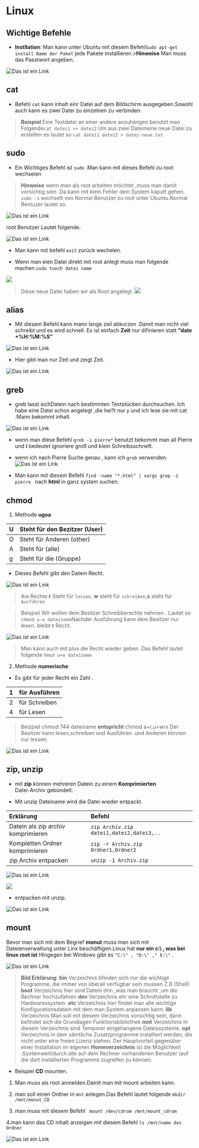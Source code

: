 # Linux

## Wichtige Befehle
* **Instllation**: Man kann unter Ubuntu mit diesem Befehl`Sudo apt-get install Name der Paket` jede Pakete installieren.>**Hinweise** Man muss das Passtwort angeben.

![Das ist ein Link](images/Subhee5.png)


## cat
* Befehl `cat` kann inhalt einr Datei auf dem Bildschirm ausgegeben.Sowohl auch  kann es zwei Datei zu einzelnen zu verbinden.
>**Beispiel** Eine Textdatei an einer andere anzuhängen benutzt man Folgende``cat datei1 >> datei2`` Um aus zwei Dateineine neue Datei zu erstellen es lautet so `cat datei1 datei2 > datei-neue.txt`

## sudo
* Ein Wichtiges Befehl ist `sudo` .Man kann mit dieses Befehl zu root wechselen
>**Hinweise** wenn man als root arbeiten möchtet ,muss man damit vorsichtig sein .Da kann mit klein Fehler dein System kaputt gehen.
`sudo -s` wechselt von Normal Benutzer zu root unter Ubuntu.Normal Bentuzer lautet so.

![Das ist ein Link](images/Subhee6.png)

root Benutzer Lautet folgende.

![Das ist ein Link](images/Subhee7.png)

* Man kann mit befehl `exit` zurück wechelen.

* Wenn man eien Datei direkt mit root anlegt muss man folgende machen.`sudo tuoch datei name`

![](images/Subhee8.png)

>Diese neue Datei haben wir als Root angelegt.
![](images/Subhee9.png)

## alias

* Mit diesem Befehl kann mann lange zeil abkurzen .Damit man nicht viel schreibt und es wird schnell. Es ist einfach **Zeit** nur difinieren statt **"date +%H:%M:%S"**

![Das ist ein Link](images/Subhee10.png)

* Hier gibt man nur Zeit und zeigt Zeit.

![Das ist ein Link](images/Subhee11.png)

## greb

* greb lasst sichDatein nach bestimmten Textstücken durchsuchen.
Ich habe eine Datei schon angelegt ,die hei?t nur `p` und ich lese sie mit cat .Mann bekommt inhalt.

![Das ist ein Link](images/Reeber.png)

* wenn man diese Befehl `greb -i pierre*` benutzt bekommt man all Pierre und **i** bedeutet ignoriere groß und klein Schreibsschrieft.

* wenn ich nach Pierre Suche genau , kann ich `greb` verwenden.
![Das ist ein Link](images/Reeber2.png)

* Man kann mit diesem Befehl  `find -name "*.html" | xargs grep -i pierre ` nach **html** in ganz system suchen.
 
 ## chmod

 1. Methode **ugoa**

  | U | Steht für den Bezitzer (User) |
  | :------- | :--------------------- |
  | O | Steht für Anderen (other)     |
  | A | Steht für (alle)              |
  | g | Steht für die (Gruppe)        |



* Dieses Befehl gibt den Datein Recht.

![Das ist ein Link](images/Subhee.png22.png)

> Aie Rechte **r** Steht für `lessen`, **w** steht für `schreiben`,**x**  steht für `Ausführen`  

> Beispiel  Wir wollen dem Besitzer Schreibberechte nehmen . Lautet so `chmod u-w dateiname`Nachder Ausführung kann dem Besitzer nur lesen. bleibt **r** Recht. 

![Das ist ein Link](images/Subhee23.pn.png)

> Man kann auch mit plus die Recht wieder geben  .Das Befehl lautet folgende `hmod u+w dateiname`

2. Methode **numerische**

* Es gibt für jeder Recht ein Zahl .

 | 1 |   für Ausführen   | 
 | :------| :-----       |
 | 2 | für Schreiben     |
 | 4 | für Lesen         |

 > Beizpiel chmod 744 dateiname  **entspricht**  chmod a+r,u+wrx Der Besitzer kann lesen,schreiben und Ausführen .und Anderen können nur lessen.

 ![Das ist ein Link](images/Subhee24.png)

## zip, unzip

* mit **zip** können mehreren Datein zu einem **Komprimierten**  
Datei-Archiv gebündelt.

* Mit unzip Dateiname wird die Datei wieder entpackt.

|  Erklärung |   Befehl             |
| :----------| :-----               |
|Datein als zip archiv komprimieren |`zip Archiv.zip datei1,datei2,datei3,..`|
|Kompletten Ordner komprimieren | `zip -r Archiv.zip Ordner1,Ordner2` |
|zip Archiv entpacken | `unzip -1 Archiv.zip` |

![Das ist ein Link](images/Subhee25.png)

![](images/Subhee26.png)

* entpacken mit unzip.

![Das ist ein Link](images/Subhee27.png)

 ## mount 

 Bevor man sich mit dem Begrief **monut** muss man sich mit Dateienverwaltung unter Linx beschäftigen.Linux hat **nur ein c:\ , was bei linux root ist** Hingegen bei Windows gibt es ` "C:\" , "D:\" ," E:\" ` .

 ![Das ist ein Link](images/Reeber111.png)

 > **Bild Erklärung**: **bin** Verzeichnis bfinden sich nur die wichtige Programme, die immer von überall verfügbar sein  mussen
 Z.B (Shell)
 **boot** Verzeichnis hier sind Datein drin ,was man braucht ,um die Rechner hochzufahren
**dev** Verzeichnis ehr eine Schnittstelle zu Hardwaressystem.
**etc** Verzeichnis hier findet man alle wichtige Konfigurationsdatein  mit dem man System anpassen kann.
**lib** Verzeichnis Man soll mit diesem Verzeichnis vorsichtig sein, darin befindet sich die Grundlagen Funktionsbibliothek 
**mnt** Verzeichnis In diesem Verzeichnis sind Temporer eingehangene Dateissysteme.
**opt** Verzeichnis in dem sämtliche Zusatzprogramme installiert werden, die nicht unter eine freien Lizenz stehen. Der Hauptvorteil gegenüber einer Installation im eigenen **Homeverzeichnis** ist die Möglichkeit ;Systemweit(durch alle auf dem Rechner vorhandenen Benutzer )auf die dort installierten Programme zugreifen zu können.

* Beispiel **CD** mounten.

1. Man muss als root anmelden.Damit man mit mount arbeiten kann.

2. man soll einen Ordner in `mnt` anlegen.Das Befehl lautet folgende `mkdir /mnt/monut_CD`

3. man muss mit diesem Befehl ` mount /dev/cdrom /mnt/mount_cdrom`

4.man kann das CD inhalt anzeigen mit diesem Befehl ` ls /mnt/name des Ordner ` 

![Das ist ein Link ](images/Subhee.png111.png)